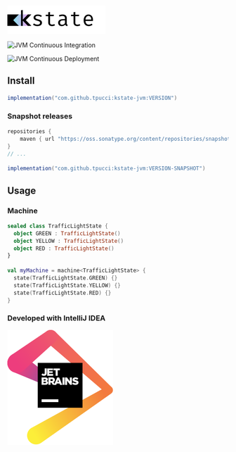 ![kstate](./kstate.svg)

![JVM Continuous Integration](https://github.com/tpucci/kstate/workflows/JVM%20Continuous%20Integration/badge.svg)

![JVM Continuous Deployment](https://github.com/tpucci/kstate/workflows/JVM%20Continuous%20Deployment/badge.svg)

## Install

```groovy
implementation("com.github.tpucci:kstate-jvm:VERSION")
```

### Snapshot releases

```groovy
repositories {
    maven { url "https://oss.sonatype.org/content/repositories/snapshots" } // Add this line
}
// ...

implementation("com.github.tpucci:kstate-jvm:VERSION-SNAPSHOT")
```

## Usage

### Machine

```kotlin
sealed class TrafficLightState {
  object GREEN : TrafficLightState()
  object YELLOW : TrafficLightState()
  object RED : TrafficLightState()
}

val myMachine = machine<TrafficLightState> {
  state(TrafficLightState.GREEN) {}
  state(TrafficLightState.YELLOW) {}
  state(TrafficLightState.RED) {}
}
```


### Developed with IntelliJ IDEA

[![JetBrains](./jetbrains.svg)](https://www.jetbrains.com/?from=kstate)
